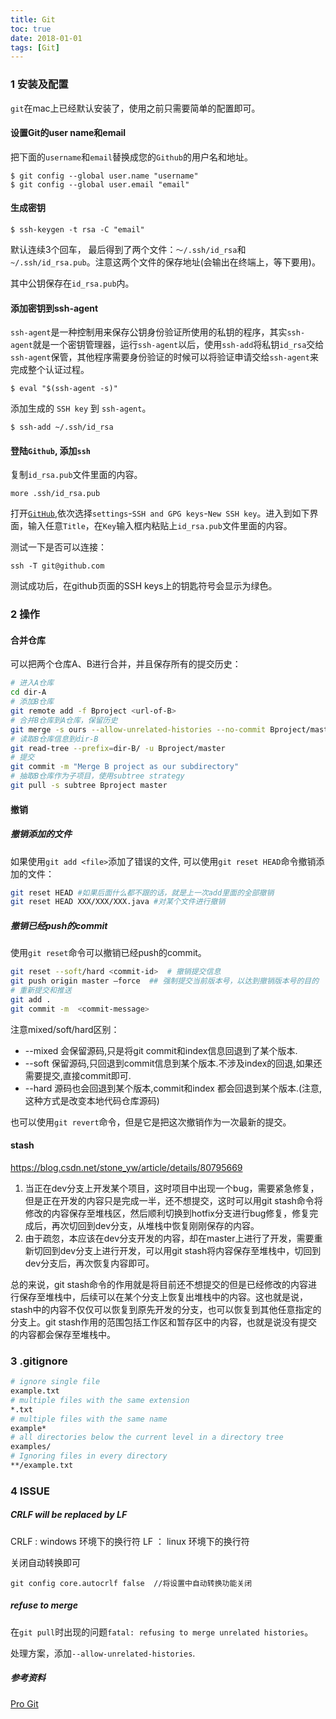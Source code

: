 ```yaml
---
title: Git
toc: true
date: 2018-01-01
tags: [Git]
---
```


### 1 安装及配置

`git`在mac上已经默认安装了，使用之前只需要简单的配置即可。

#### 设置Git的user name和email

把下面的`username`和`email`替换成您的`Github`的用户名和地址。

```
$ git config --global user.name "username"
$ git config --global user.email "email"
```

#### 生成密钥

```
$ ssh-keygen -t rsa -C "email"
```

默认连续3个回车， 最后得到了两个文件：`～/.ssh/id_rsa`和`~/.ssh/id_rsa.pub`。注意这两个文件的保存地址(会输出在终端上，等下要用)。

其中公钥保存在`id_rsa.pub`内。

#### 添加密钥到ssh-agent

`ssh-agent`是一种控制用来保存公钥身份验证所使用的私钥的程序，其实`ssh-agent`就是一个密钥管理器，运行`ssh-agent`以后，使用`ssh-add`将私钥`id_rsa`交给`ssh-agent`保管，其他程序需要身份验证的时候可以将验证申请交给`ssh-agent`来完成整个认证过程。

```
$ eval "$(ssh-agent -s)"
```

添加生成的 `SSH key` 到 `ssh-agent`。

```
$ ssh-add ~/.ssh/id_rsa
```

#### 登陆`Github`, 添加`ssh`

复制`id_rsa.pub`文件里面的内容。

```
more .ssh/id_rsa.pub
```

打开[`GitHub`](https://github.com),依次选择`settings`-`SSH and GPG keys`-`New SSH key`。进入到如下界面，输入任意`Title`，在`Key`输入框内粘贴上`id_rsa.pub`文件里面的内容。

测试一下是否可以连接：

```
ssh -T git@github.com
```

测试成功后，在github页面的SSH keys上的钥匙符号会显示为绿色。


### 2 操作

#### 合并仓库

可以把两个仓库A、B进行合并，并且保存所有的提交历史：

```bash
# 进入A仓库
cd dir-A  
# 添加B仓库
git remote add -f Bproject <url-of-B>  
# 合并B仓库到A仓库，保留历史
git merge -s ours --allow-unrelated-histories --no-commit Bproject/master  
# 读取B仓库信息到dir-B
git read-tree --prefix=dir-B/ -u Bproject/master 
# 提交
git commit -m "Merge B project as our subdirectory" 
# 抽取B仓库作为子项目，使用subtree strategy
git pull -s subtree Bproject master  
```


#### 撤销

##### 撤销添加的文件

如果使用`git add <file>`添加了错误的文件, 可以使用`git reset HEAD`命令撤销添加的文件：

```bash
git reset HEAD #如果后面什么都不跟的话，就是上一次add里面的全部撤销
git reset HEAD XXX/XXX/XXX.java #对某个文件进行撤销
```

##### 撤销已经push的commit

使用`git reset`命令可以撤销已经push的commit。

```bash
git reset --soft/hard <commit-id>  # 撤销提交信息
git push origin master –force  ## 强制提交当前版本号，以达到撤销版本号的目的
# 重新提交和推送
git add .
git commit -m  <commit-message>
```

注意mixed/soft/hard区别：

* --mixed  会保留源码,只是将git commit和index信息回退到了某个版本.
* --soft   保留源码,只回退到commit信息到某个版本.不涉及index的回退,如果还需要提交,直接commit即可.
* --hard   源码也会回退到某个版本,commit和index 都会回退到某个版本.(注意,这种方式是改变本地代码仓库源码)


也可以使用`git revert`命令，但是它是把这次撤销作为一次最新的提交。

#### stash

https://blog.csdn.net/stone_yw/article/details/80795669

1. 当正在dev分支上开发某个项目，这时项目中出现一个bug，需要紧急修复，但是正在开发的内容只是完成一半，还不想提交，这时可以用git stash命令将修改的内容保存至堆栈区，然后顺利切换到hotfix分支进行bug修复，修复完成后，再次切回到dev分支，从堆栈中恢复刚刚保存的内容。 
2. 由于疏忽，本应该在dev分支开发的内容，却在master上进行了开发，需要重新切回到dev分支上进行开发，可以用git stash将内容保存至堆栈中，切回到dev分支后，再次恢复内容即可。 

总的来说，git stash命令的作用就是将目前还不想提交的但是已经修改的内容进行保存至堆栈中，后续可以在某个分支上恢复出堆栈中的内容。这也就是说，stash中的内容不仅仅可以恢复到原先开发的分支，也可以恢复到其他任意指定的分支上。git stash作用的范围包括工作区和暂存区中的内容，也就是说没有提交的内容都会保存至堆栈中。

### 3 .gitignore

```bash
# ignore single file
example.txt
# multiple files with the same extension
*.txt
# multiple files with the same name
example*
# all directories below the current level in a directory tree
examples/
# Ignoring files in every directory
**/example.txt
```


### 4 ISSUE

##### CRLF will be replaced by LF 

CRLF : windows 环境下的换行符 
LF ： linux 环境下的换行符

关闭自动转换即可

```
git config core.autocrlf false  //将设置中自动转换功能关闭
```


##### refuse to merge

在`git pull`时出现的问题`fatal: refusing to merge unrelated histories`。

处理方案，添加`--allow-unrelated-histories`.


##### 参考资料

[Pro Git](https://git-scm.com/about)